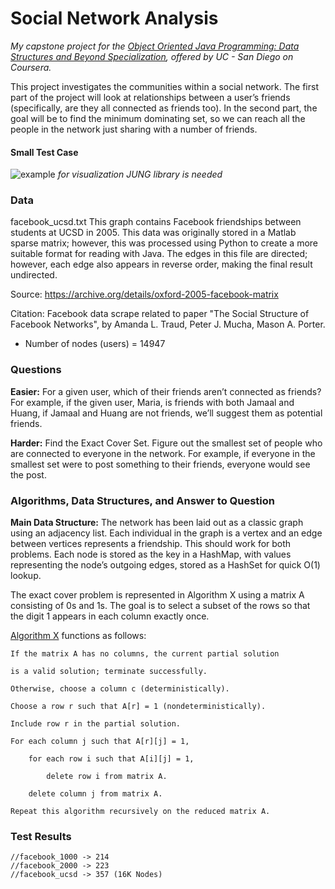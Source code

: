 # Social Network Analysis 
_My capstone project for the [Object Oriented Java Programming: Data Structures and Beyond Specialization](https://www.coursera.org/specializations/java-object-oriented), offered by UC - San Diego on Coursera._

This project investigates the communities within a social network. The first part of the project will look at relationships between a user’s friends (specifically, are they all connected as friends too). In the second part, the goal will be to find the minimum dominating set, so we can reach all the people in the network just sharing with a number of friends.

#### Small Test Case
![example](https://i.imgur.com/ksSn0Mz.png)
_for visualization JUNG library is needed_

### Data
facebook_ucsd.txt
This graph contains Facebook friendships between students at UCSD in 2005. 
This data was originally stored in a Matlab sparse matrix; however, this was 
processed using Python to create a more suitable format for reading with Java.
The edges in this file are directed; however, each edge also appears in reverse
order, making the final result undirected.

Source: https://archive.org/details/oxford-2005-facebook-matrix

Citation: Facebook data scrape related to paper "The Social Structure of Facebook 
Networks", by Amanda L. Traud, Peter J. Mucha, Mason A. Porter.

- Number of nodes (users) = 14947

### Questions
**Easier:** For a given user, which of their friends aren’t connected as friends? For example, if the given user, Maria, is friends
with both Jamaal and Huang, if Jamaal and Huang are not friends, we’ll suggest them as potential friends.

**Harder:** Find the Exact Cover Set. Figure out the smallest set of people who are connected to everyone in the network. For example, if everyone in the smallest set were to post something to their friends, everyone would see the post.

### Algorithms, Data Structures, and Answer to Question
**Main Data Structure:** The network has been laid out as a classic graph using an adjacency list. Each individual in the graph
is a vertex and an edge between vertices represents a friendship. This should work for both problems. Each node is stored as the key in a HashMap, with values representing the node’s outgoing edges, stored as a HashSet for quick O(1) lookup.

The exact cover problem is represented in Algorithm X using a matrix A consisting of 0s and 1s. The goal is to select a subset of the rows so that the digit 1 appears in each column exactly once.

[Algorithm X](https://en.wikipedia.org/wiki/Knuth%27s_Algorithm_X) functions as follows:

    If the matrix A has no columns, the current partial solution

    is a valid solution; terminate successfully. 
   
    Otherwise, choose a column c (deterministically). 

    Choose a row r such that A[r] = 1 (nondeterministically). 

    Include row r in the partial solution. 

    For each column j such that A[r][j] = 1,

        for each row i such that A[i][j] = 1, 
        
            delete row i from matrix A. 
            
        delete column j from matrix A. 
      
    Repeat this algorithm recursively on the reduced matrix A. 



### Test Results

    //facebook_1000 -> 214
    //facebook_2000 -> 223
    //facebook_ucsd -> 357 (16K Nodes)
